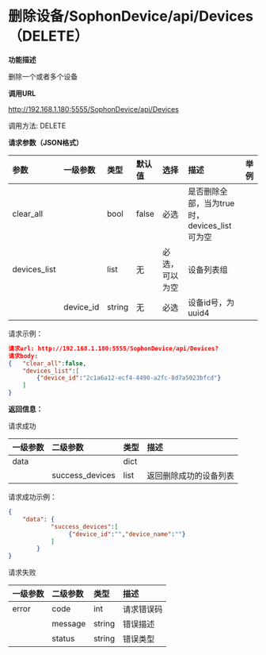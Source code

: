 # 删除设备/SophonDevice/api/Devices（DELETE）

**功能描述**

删除一个或者多个设备

**调用URL**

http://192.168.1.180:5555/SophonDevice/api/Devices

调用方法: DELETE

**请求参数（JSON格式）**

| 参数         | 一级参数  | 类型   | 默认值 | 选择           | 描述                                          | 举例 |
| :----------- | :-------- | :----- | :----- | :------------- | :-------------------------------------------- | :--- |
| clear_all    |           | bool   | false  | 必选           | 是否删除全部，当为true时， devices_list可为空 |      |
| devices_list |           | list   | 无     | 必选，可以为空 | 设备列表组                                    |      |
|              | device_id | string | 无     | 必选           | 设备id号，为uuid4                             |      |

请求示例：

```json
请求url: http://192.168.1.180:5555/SophonDevice/api/Devices?
请求body:
{   "clear_all":false,
    "devices_list":[
        {"device_id":"2c1a6a12-ecf4-4490-a2fc-8d7a5023bfcd"}
    ]
}
```

**返回信息：**

请求成功

| 一级参数 | 二级参数        | 类型 | 描述                   |
| :------- | :-------------- | ---- | :--------------------- |
| data     |                 | dict |                        |
|          | success_devices | list | 返回删除成功的设备列表 |

请求成功示例：

```json
{
    "data": {
            "success_devices":[
                 {"device_id":"","device_name":""}
            ]
        }
}
```

请求失败

| 一级参数 | 二级参数 | 类型   | 描述       |
| :------- | :------- | :----- | :--------- |
| error    | code     | int    | 请求错误码 |
|          | message  | string | 错误描述   |
|          | status   | string | 错误类型   |
